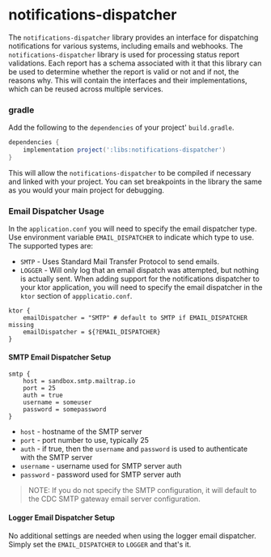 # notifications-dispatcher
The `notifications-dispatcher` library provides an interface for dispatching notifications for various systems, including emails and webhooks. The `notifications-dispatcher` library is used for processing status report validations. Each report has a schema associated with it that this library can be used to determine whether the report is valid or not and if not, the reasons why. This will contain the interfaces and their implementations, which can be reused across multiple services.

### gradle
Add the following to the `dependencies` of your project' `build.gradle`.
```groovy
dependencies {
    implementation project(':libs:notifications-dispatcher')
}
```
This will allow the `notifications-dispatcher` to be compiled if necessary and linked with your project.  You can set breakpoints in the library the same as you would your main project for debugging.

### Email Dispatcher Usage
In the `application.conf` you will need to specify the email dispatcher type. Use environment variable
`EMAIL_DISPATCHER` to indicate which type to use. The supported types are:
- `SMTP` - Uses Standard Mail Transfer Protocol to send emails.
- `LOGGER` - Will only log that an email dispatch was attempted, but nothing is actually sent.
When adding support for the notifications dispatcher to your ktor application, you will need to specify the email dispatcher in the `ktor` section of `appplicatio.conf`.
```
ktor {
    emailDispatcher = "SMTP" # default to SMTP if EMAIL_DISPATCHER missing
    emailDispatcher = ${?EMAIL_DISPATCHER}
}
```

#### SMTP Email Dispatcher Setup
```
smtp {
    host = sandbox.smtp.mailtrap.io
    port = 25
    auth = true
    username = someuser
    password = somepassword
}
```
- `host` - hostname of the SMTP server
- `port` - port number to use, typically 25
- `auth` - if true, then the `username` and `password` is used to authenticate with the SMTP server
- `username` - username used for SMTP server auth
- `password` - password used for SMTP server auth
> NOTE: If you do not specify the SMTP configuration, it will default to the CDC SMTP gateway email server configuration. 

#### Logger Email Dispatcher Setup
No additional settings are needed when using the logger email dispatcher.  Simply set the `EMAIL_DISPATCHER` to `LOGGER` and that's it.